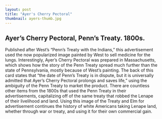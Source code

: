 ```yaml
---
layout: post
title: "Ayer's Cherry Pectoral"
thumbnail: ayers-thumb.jpg
---
```


## Ayer’s Cherry Pectoral, Penn’s Treaty. 1800s.

Published after West’s “Penn’s Treaty with the Indians,” this advertisement used the now popularized image painted by West to sell medicine for the lungs. Interestingly, Ayer’s Cherry Pectoral was prepared in Massachusetts, which shows how the story of the Penn Treaty spread much further than the state of Pennsylvania, mostly because of West’s painting. The back of this card states that “the date of Penn’s Treaty is in dispute, but it is universally admitted that Ayer’s Cherry Pectoral prolongs and saves life,” using the ambiguity of the Penn Treaty to market the product. There are countless other items from the 1800s that used the Penn Treaty in their advertisements, capitalizing off of the same treaty that robbed the Lenape of their livelihood and land. Using this image of the Treaty and Elm for advertisement continues the history of white Americans taking Lenape land, whether through war or treaty, and using it for their own commercial gain. 
